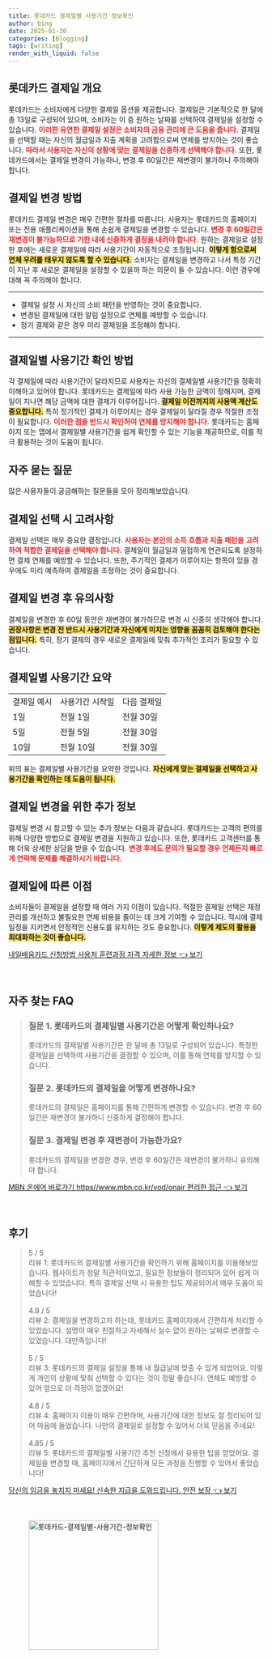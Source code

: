 ```yaml
---
title: 롯데카드 결제일별 사용기간 정보확인
author: bing
date: 2025-01-30
categories: [Blogging]
tags: [writing]
render_with_liquid: false
---
```



<h2 id='롯데카드 결제일 개요'>롯데카드 결제일 개요</h2>

<p>롯데카드는 소비자에게 다양한 결제일 옵션을 제공합니다. 결제일은 기본적으로 한 달에 총 13일로 구성되어 있으며, 소비자는 이 중 원하는 날짜를 선택하여 결제일을 설정할 수 있습니다. <b><span style="color: #ee2323;">이러한 유연한 결제일 설정은 소비자의 금융 관리에 큰 도움을 줍니다.</span></b> 결제일을 선택할 때는 자신의 월급일과 지출 계획을 고려함으로써 연체를 방지하는 것이 좋습니다. <b><span style="color: #ee2323;">따라서 사용자는 자신의 상황에 맞는 결제일을 신중하게 선택해야 합니다.</span></b> 또한, 롯데카드에서는 결제일 변경이 가능하나, 변경 후 60일간은 재변경이 불가하니 주의해야 합니다.</p>

<h2 id='결제일 변경 방법'>결제일 변경 방법</h2>

<p>롯데카드 결제일 변경은 매우 간편한 절차를 따릅니다. 사용자는 롯데카드의 홈페이지 또는 전용 애플리케이션을 통해 손쉽게 결제일을 변경할 수 있습니다. <b><span style="color: #ee2323;">변경 후 60일간은 재변경이 불가능하므로 기한 내에 신중하게 결정을 내려야 합니다.</span></b> 원하는 결제일로 설정한 후에는 새로운 결제일에 따라 사용기간이 자동적으로 조정됩니다. <b><span style="background-color: #ffe066;">이렇게 함으로써 연체 우려를 태우지 않도록 할 수 있습니다.</span></b> 소비자는 결제일을 변경하고 나서 특정 기간이 지난 후 새로운 결제일을 설정할 수 있을까 하는 의문이 들 수 있습니다. 이런 경우에 대해 꼭 주의해야 합니다.</p>

<hr />

<ul>
    <li>결제일 설정 시 자신의 소비 패턴을 반영하는 것이 중요합니다.</li>
    <li>변경된 결제일에 대한 알림 설정으로 연체를 예방할 수 있습니다.</li>
    <li>정기 결제와 같은 경우 미리 결제일을 조정해야 합니다.</li>
</ul>

<hr />

<h2 id='결제일별 사용기간 확인 방법'>결제일별 사용기간 확인 방법</h2>

<p>각 결제일에 따라 사용기간이 달라지므로 사용자는 자신의 결제일별 사용기간을 정확히 이해하고 있어야 합니다. 롯데카드는 결제일에 따라 사용 가능한 금액이 정해지며, 결제일이 지나면 해당 금액에 대한 결제가 이루어집니다. <b><span style="background-color: #ffe066;">결제일 이전까지의 사용액 계산도 중요합니다.</span></b> 특히 정기적인 결제가 이루어지는 경우 결제일이 달라질 경우 적절한 조정이 필요합니다. <b><span style="color: #ee2323;">이러한 점을 반드시 확인하여 연체를 방지해야 합니다.</span></b> 롯데카드는 홈페이지 또는 앱에서 결제일별 사용기간을 쉽게 확인할 수 있는 기능을 제공하므로, 이를 적극 활용하는 것이 도움이 됩니다.</p>

<h2 id='자주 묻는 질문'>자주 묻는 질문</h2>

<p>많은 사용자들이 궁금해하는 질문들을 모아 정리해보았습니다.</p>

<h2 id='결제일 선택 시 고려사항'>결제일 선택 시 고려사항</h2>

<p>결제일 선택은 매우 중요한 결정입니다. <b><span style="color: #ee2323;">사용자는 본인의 소득 흐름과 지출 패턴을 고려하여 적합한 결제일을 선택해야 합니다.</span></b> 결제일이 월급일과 밀접하게 연관되도록 설정하면 결제 연체를 예방할 수 있습니다. 또한, 주기적인 결제가 이루어지는 항목이 있을 경우에도 미리 예측하여 결제일을 조정하는 것이 중요합니다. </p>

<h2 id='결제일 변경 후 유의사항'>결제일 변경 후 유의사항</h2>

<p>결제일을 변경한 후 60일 동안은 재변경이 불가하므로 변경 시 신중히 생각해야 합니다. <b><span style="background-color: #ffe066;">권장사항은 변경 전 반드시 사용기간과 자신에게 미치는 영향을 꼼꼼히 검토해야 한다는 점입니다.</span></b> 특히, 정기 결제의 경우 새로운 결제일에 맞춰 추가적인 조리가 필요할 수 있습니다.</p>

<h2 id='결제일별 사용기간 요약'>결제일별 사용기간 요약</h2>

<table>
    <tr>
        <td>결제일 예시</td>
        <td>사용기간 시작일</td>
        <td>다음 결제일</td>
    </tr>
    <tr>
        <td>1일</td>
        <td>전월 1일</td>
        <td>전월 30일</td>
    </tr>
    <tr>
        <td>5일</td>
        <td>전월 5일</td>
        <td>전월 30일</td>
    </tr>
    <tr>
        <td>10일</td>
        <td>전월 10일</td>
        <td>전월 30일</td>
    </tr>
</table>

<p>위의 표는 결제일별 사용기간을 요약한 것입니다. <b><span style="background-color: #ffe066;">자신에게 맞는 결제일을 선택하고 사용기간을 확인하는 데 도움이 됩니다.</span></b></p>

<h2 id='결제일 변경을 위한 추가 정보'>결제일 변경을 위한 추가 정보</h2>

<p>결제일 변경 시 참고할 수 있는 추가 정보는 다음과 같습니다. 롯데카드는 고객의 편의를 위해 다양한 방법으로 결제일 변경을 지원하고 있습니다. 또한, 롯데카드 고객센터를 통해 더욱 상세한 상담을 받을 수 있습니다. <b><span style="color: #ee2323;">변경 후에도 문의가 필요할 경우 언제든지 빠르게 연락해 문제를 해결하시기 바랍니다.</span></b></p>

<h2 id='결제일에 따른 이점'>결제일에 따른 이점</h2>

<p>소비자들이 결제일을 설정할 때 여러 가지 이점이 있습니다. 적절한 결제일 선택은 재정 관리를 개선하고 불필요한 연체 비용을 줄이는 데 크게 기여할 수 있습니다. 적시에 결제 일정을 지키면서 안정적인 신용도를 유지하는 것도 중요합니다. <b><span style="background-color: #ffe066;">이렇게 제도의 활용을 최대화하는 것이 좋습니다.</span></b></p>


<p><a class="click-button" title="내일배움카드 신청방법 사용처 훈련과정 자격 자세한 정보" href="https://blackassets.github.io/posts/%EB%82%B4%EC%9D%BC%EB%B0%B0%EC%9B%80%EC%B9%B4%EB%93%9C-%EC%8B%A0%EC%B2%AD%EB%B0%A9%EB%B2%95-%EC%82%AC%EC%9A%A9%EC%B2%98-%ED%9B%88%EB%A0%A8%EA%B3%BC%EC%A0%95-%EC%9E%90%EA%B2%A9-%EC%9E%90%EC%84%B8%ED%95%9C-%EC%A0%95%EB%B3%B4/" rel="dofollow">내일배움카드 신청방법 사용처 훈련과정 자격 자세한 정보 👈 보기</a></p><br>
<h2 id='자주_찾는_FAQ'>자주 찾는 FAQ</h2>
<div itemscope="" itemtype="https://schema.org/FAQPage"> 
<blockquote> 
<div itemscope="" itemprop="mainEntity" itemtype="https://schema.org/Question"> 
<h3 itemprop="name">질문 1. 롯데카드의 결제일별 사용기간은 어떻게 확인하나요?</h3> 
<div itemscope="" itemprop="acceptedAnswer" itemtype="https://schema.org/Answer"> 
<span itemprop="text"> 
<p>롯데카드의 결제일별 사용기간은 한 달에 총 13일로 구성되어 있습니다. 특정한 결제일을 선택하여 사용기간을 결정할 수 있으며, 이를 통해 연체를 방지할 수 있습니다.</p> 
</span> 
</div> 
</div> 
<div itemscope="" itemprop="mainEntity" itemtype="https://schema.org/Question"> 
<h3 itemprop="name">질문 2. 롯데카드의 결제일을 어떻게 변경하나요?</h3> 
<div itemscope="" itemprop="acceptedAnswer" itemtype="https://schema.org/Answer"> 
<span itemprop="text"> 
<p>롯데카드의 결제일은 홈페이지를 통해 간편하게 변경할 수 있습니다. 변경 후 60일간은 재변경이 불가하니 신중하게 결정해야 합니다.</p> 
</span> 
</div> 
</div> 
<div itemscope="" itemprop="mainEntity" itemtype="https://schema.org/Question"> 
<h3 itemprop="name">질문 3. 결제일 변경 후 재변경이 가능한가요?</h3> 
<div itemscope="" itemprop="acceptedAnswer" itemtype="https://schema.org/Answer"> 
<span itemprop="text"> 
<p>롯데카드의 결제일을 변경한 경우, 변경 후 60일간은 재변경이 불가하니 유의해야 합니다.</p> 
</span> 
</div> 
</div> 
</blockquote> 
</div>
<p><a class="click-button" title="MBN 온에어 바로가기 https//www.mbn.co.kr/vod/onair 편리한 접근" href="https://blackassets.github.io/posts/MBN-%EC%98%A8%EC%97%90%EC%96%B4-%EB%B0%94%EB%A1%9C%EA%B0%80%EA%B8%B0-httpswww.mbn.co.krvodonair-%ED%8E%B8%EB%A6%AC%ED%95%9C-%EC%A0%91%EA%B7%BC/" rel="dofollow">MBN 온에어 바로가기 https//www.mbn.co.kr/vod/onair 편리한 접근 👈 보기</a></p><br>
<h2 id='후기'>후기</h2>
<div itemscope itemtype="https://schema.org/Product">
  <blockquote>
  <div itemprop="review" itemscope itemtype="https://schema.org/Review">
      <div itemprop="reviewRating" itemscope itemtype="https://schema.org/Rating"> <span itemprop="ratingValue">5</span> / <span itemprop="bestRating">5</span> </div>
      <span itemprop="reviewBody">리뷰 1: 롯데카드의 결제일별 사용기간을 확인하기 위해 홈페이지를 이용해보았습니다. 웹사이트가 정말 직관적이었고, 필요한 정보들이 정리되어 있어 쉽게 이해할 수 있었습니다. 특히 결제일 선택 시 유용한 팁도 제공되어서 매우 도움이 되었습니다!</span>
  </div>
  <br>
  <div itemprop="review" itemscope itemtype="https://schema.org/Review">
      <div itemprop="reviewRating" itemscope itemtype="https://schema.org/Rating"> <span itemprop="ratingValue">4.9</span> / <span itemprop="bestRating">5</span> </div>
      <span itemprop="reviewBody">리뷰 2: 결제일을 변경하고자 하는데, 롯데카드 홈페이지에서 간편하게 처리할 수 있었습니다. 설명이 매우 친절하고 자세해서 실수 없이 원하는 날짜로 변경할 수 있었습니다. 대만족입니다!</span>
  </div>
  <br>
  <div itemprop="review" itemscope itemtype="https://schema.org/Review">
      <div itemprop="reviewRating" itemscope itemtype="https://schema.org/Rating"> <span itemprop="ratingValue">5</span> / <span itemprop="bestRating">5</span> </div>
      <span itemprop="reviewBody">리뷰 3: 롯데카드의 결제일 설정을 통해 내 월급날에 맞출 수 있게 되었어요. 이렇게 개인의 상황에 맞춰 선택할 수 있다는 것이 정말 좋습니다. 연체도 예방할 수 있어 앞으로 더 걱정이 없겠어요!</span>
  </div>
  <br>
  <div itemprop="review" itemscope itemtype="https://schema.org/Review">
      <div itemprop="reviewRating" itemscope itemtype="https://schema.org/Rating"> <span itemprop="ratingValue">4.8</span> / <span itemprop="bestRating">5</span> </div>
      <span itemprop="reviewBody">리뷰 4: 홈페이지 이용이 매우 간편하며, 사용기간에 대한 정보도 잘 정리되어 있어 마음에 들었습니다. 나만의 결제일로 설정할 수 있어서 더욱 믿음을 주네요!</span>
  </div>
  <br>
  <div itemprop="review" itemscope itemtype="https://schema.org/Review">
      <div itemprop="reviewRating" itemscope itemtype="https://schema.org/Rating"> <span itemprop="ratingValue">4.85</span> / <span itemprop="bestRating">5</span> </div>
      <span itemprop="reviewBody">리뷰 5: 롯데카드의 결제일별 사용기간 추천 신청에서 유용한 팁을 얻었어요. 결제일을 변경할 때, 홈페이지에서 간단하게 모든 과정을 진행할 수 있어서 좋았습니다!</span>
  </div>
  </blockquote>
</div>
<p><a class="click-button" title="당신의 임금을 놓치지 마세요! 신속한 지급을 도와드립니다. 안전 보장" href="https://blackassets.github.io/posts/%EB%8B%B9%EC%8B%A0%EC%9D%98-%EC%9E%84%EA%B8%88%EC%9D%84-%EB%86%93%EC%B9%98%EC%A7%80-%EB%A7%88%EC%84%B8%EC%9A%94!-%EC%8B%A0%EC%86%8D%ED%95%9C-%EC%A7%80%EA%B8%89%EC%9D%84-%EB%8F%84%EC%99%80%EB%93%9C%EB%A6%BD%EB%8B%88%EB%8B%A4.-%EC%95%88%EC%A0%84-%EB%B3%B4%EC%9E%A5/" rel="dofollow">당신의 임금을 놓치지 마세요! 신속한 지급을 도와드립니다. 안전 보장 👈 보기</a></p><br>
<figure class="image"><img src="https://blackassets.github.io/assets/img/thumbnail/롯데카드-결제일별-사용기간-정보확인.webp" alt="롯데카드-결제일별-사용기간-정보확인" width="256" height="256"></figure>